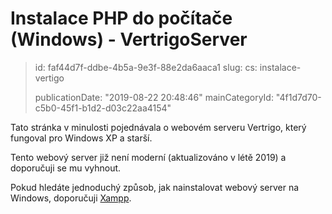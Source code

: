 Instalace PHP do počítače (Windows) - VertrigoServer
====================================================

> id: faf44d7f-ddbe-4b5a-9e3f-88e2da6aaca1
> slug:
> 	cs: instalace-vertigo
> 
> publicationDate: "2019-08-22 20:48:46"
> mainCategoryId: "4f1d7d70-c5b0-45f1-b1d2-d03c22aa4154"

Tato stránka v minulosti pojednávala o webovém serveru Vertrigo, který fungoval pro Windows XP a starší.

Tento webový server již není moderní (aktualizováno v létě 2019) a doporučuji se mu vyhnout.

Pokud hledáte jednoduchý způsob, jak nainstalovat webový server na Windows, doporučuji <a href="https://www.apachefriends.org/index.html">Xampp</a>.
